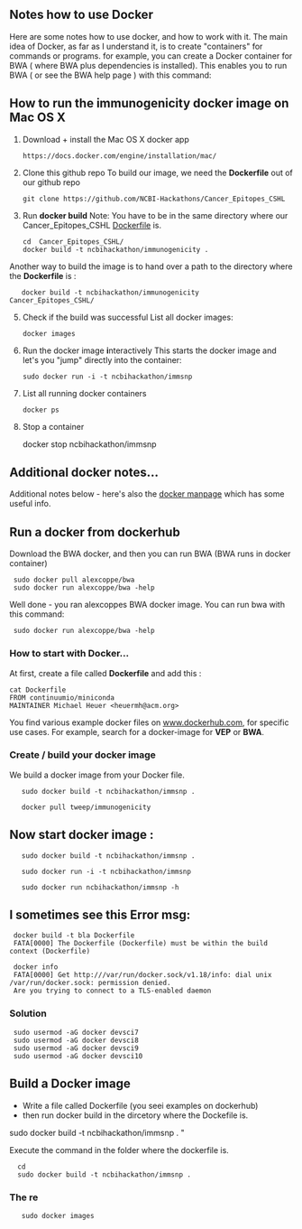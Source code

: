 
## Notes how to use Docker 

Here are some notes how to use docker, and how to work with it. 
The main idea of Docker, as far as I understand it, is to create "containers" for commands or programs. 
for example, you can create a Docker container for BWA ( where BWA plus dependencies is installed).
This enables you to run BWA ( or see the BWA help page ) with this command:  

## How to run the immunogenicity docker image on Mac OS X 

1) Download + install the Mac OS X docker app 

       https://docs.docker.com/engine/installation/mac/ 

2) Clone this github repo 
To build our image, we need the **Dockerfile** out of our github repo 

       git clone https://github.com/NCBI-Hackathons/Cancer_Epitopes_CSHL 

3) Run **docker build** 
Note: You have to be in the same directory where our Cancer_Epitopes_CSHL 
[Dockerfile](https://github.com/NCBI-Hackathons/Cancer_Epitopes_CSHL/blob/master/Dockerfile) is. 
 
       cd  Cancer_Epitopes_CSHL/
       docker build -t ncbihackathon/immunogenicity . 

Another way to build the image is to hand over a path to the directory where the **Dockerfile** is :

       docker build -t ncbihackathon/immunogenicity    Cancer_Epitopes_CSHL/


5) Check if the build was successful 
List all docker images: 

       docker images 


4) Run the docker image **i**nteractively 
This starts the docker image and let's you "jump" directly into the container: 

       sudo docker run -i -t ncbihackathon/immsnp    

5) List all running docker containers 

       docker ps 

6) Stop a container 

      docker stop  ncbihackathon/immsnp


## Additional docker notes...
Additional notes below - here's also the [docker manpage](https://www.mankier.com/1/docker) which has some useful info. 
## Run a docker from dockerhub 
Download the BWA docker, and then you can run BWA (BWA runs in docker container) 

     sudo docker pull alexcoppe/bwa  
     sudo docker run alexcoppe/bwa -help

Well done - you ran alexcoppes BWA docker image. You can run bwa with this command:  

     sudo docker run alexcoppe/bwa -help

### How to start with Docker... 
At first, create a file called **Dockerfile** and add this : 

	cat Dockerfile 
	FROM continuumio/miniconda
	MAINTAINER Michael Heuer <heuermh@acm.org>

You find various example docker files on www.dockerhub.com, for specific use cases. For example,
search for a docker-image for **VEP** or **BWA**.

### Create / build your docker image
We build a docker image from your Docker file. 

       sudo docker build -t ncbihackathon/immsnp .

       docker pull tweep/immunogenicity


## Now start docker image :  


       sudo docker build -t ncbihackathon/immsnp . 

       sudo docker run -i -t ncbihackathon/immsnp    

       sudo docker run ncbihackathon/immsnp -h 


## I sometimes see this Error msg: 

     docker build -t bla Dockerfile
     FATA[0000] The Dockerfile (Dockerfile) must be within the build context (Dockerfile)

     docker info 
     FATA[0000] Get http:///var/run/docker.sock/v1.18/info: dial unix /var/run/docker.sock: permission denied. 
     Are you trying to connect to a TLS-enabled daemon

### Solution  

	 sudo usermod -aG docker devsci7 
	 sudo usermod -aG docker devsci8 
	 sudo usermod -aG docker devsci9 
	 sudo usermod -aG docker devsci10

## Build a Docker image  
- Write a file called Dockerfile 
  (you seei examples on dockerhub) 
- then run docker build in the dircetory where the Dockefile is. 

sudo docker build -t ncbihackathon/immsnp . "

Execute the command in the folder where the dockerfile is.  

      cd 
      sudo docker build -t ncbihackathon/immsnp .   


###  The re 

	   sudo docker images  


           
